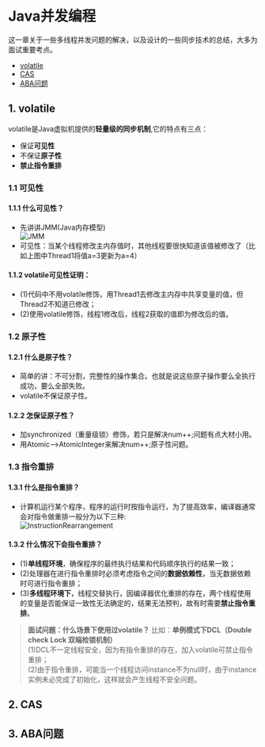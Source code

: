 # Java并发编程
这一章关于一些多线程并发问题的解决，以及设计的一些同步技术的总结，大多为面试重要考点。
* [volatile](https://github.com/Hi-world-DF/Interview-knowledge-points/blob/master/Concurrent/README.md#1-volatile)
* [CAS](https://github.com/Hi-world-DF/Interview-knowledge-points/blob/master/Concurrent/README.md#2-cas)
* [ABA问题](https://github.com/Hi-world-DF/Interview-knowledge-points/blob/master/Concurrent/README.md#3-aba%E9%97%AE%E9%A2%98)
## 1. volatile
volatile是Java虚拟机提供的**轻量级的同步机制**,它的特点有三点：
* 保证**可见性**
* 不保证**原子性**
* **禁止指令重排**
### 1.1 可见性
#### 1.1.1 什么可见性？
* 先讲讲JMM(Java内存模型)  
![JMM](https://github.com/Hi-world-DF/Interview-knowledge-points/blob/master/Concurrent/imgs/JMM.png)  
* 可见性：当某个线程修改主内存值时，其他线程要很快知道该值被修改了（比如上图中Thread1将值a=3更新为a=4）  
#### 1.1.2 volatile可见性证明：  
* (1)代码中不用volatile修饰，用Thread1去修改主内存中共享变量的值，但Thread2不知道已修改；  
* (2)使用volatile修饰，线程1修改后，线程2获取的值即为修改后的值。  

### 1.2 原子性
#### 1.2.1 什么是原子性？
* 简单的讲：不可分割，完整性的操作集合。也就是说这些原子操作要么全执行成功，要么全部失败。
* volatile不保证原子性。
#### 1.2.2 怎保证原子性？
* 加synchronized（重量级锁）修饰，若只是解决num++;问题有点大材小用。
* 用Atomic-->AtomicInteger来解决num++;原子性问题。

### 1.3 指令重排
#### 1.3.1 什么是指令重排？
* 计算机运行某个程序，程序的运行时按指令运行，为了提高效率，编译器通常会对指令做重排一般分为以下三种:  
![InstructionRearrangement](https://github.com/Hi-world-DF/Interview-knowledge-points/blob/master/Concurrent/imgs/recode.png)
#### 1.3.2 什么情况下会指令重排？
* (1)**单线程环境**，确保程序的最终执行结果和代码顺序执行的结果一致；
* (2)处理器在进行指令重排时必须考虑指令之间的**数据依赖性**，当无数据依赖时可进行指令重排；
* (3)**多线程环境下**，线程交替执行，因编译器优化重排的存在，两个线程使用的变量是否能保证一致性无法确定的，结果无法预判，故有时需要**禁止指令重排**。  

> **面试问题：什么场景下使用过volatile？**
> 比如：**单例模式下DCL（Double check Lock 双端检锁机制）**            
> (1)DCL不一定线程安全，因为有指令重排的存在，加入volatile可禁止指令重排；            
> (2)由于指令重排，可能当一个线程访问instance不为null时，由于instance实例未必完成了初始化，这样就会产生线程不安全问题。                
## 2. CAS


## 3. ABA问题

